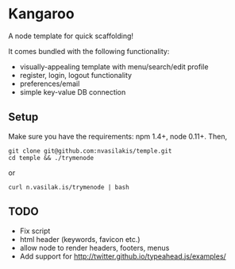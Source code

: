 Kangaroo
======

A node template for quick scaffolding!

It comes bundled with the following functionality:
* visually-appealing template with menu/search/edit profile
* register, login, logout functionality
* preferences/email
* simple key-value DB connection

## Setup

Make sure you have the requirements: npm 1.4+, node 0.11+. Then,

```
git clone git@github.com:nvasilakis/temple.git
cd temple && ./trymenode
```

or 

`curl n.vasilak.is/trymenode | bash`

## TODO

* Fix script
* html header (keywords, favicon etc.)
* allow node to render headers, footers, menus
* Add support for http://twitter.github.io/typeahead.js/examples/
